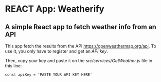 # REACT App: Weatherify

## A simple React app to fetch weather info from an API

This app fetch the results from the API <https://openweathermap.org/api>. To use it, you only have to register and get an *API key*.

Then, copy your key and paste it on the *src/services/GetWeather.js* file in this line:

`const apiKey = 'PASTE YOUR API KEY HERE'`

